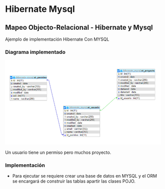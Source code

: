 # Hibernate Mysql

## Mapeo Objecto-Relacional - Hibernate y  Mysql

Ajemplo de implementación Hibernate Con MYSQL

### Diagrama implementado
![alt text](https://raw.githubusercontent.com/rclaros/hibernate-mysql/master/modelo_hibernate_mysql.png)


Un usuario tiene un permiso pero muchos proyecto.

### Implementación
- Para ejecutar se requiere crear una base de datos en MYSQL y el ORM se encargará de construir las tablas apartir las clases POJO.

